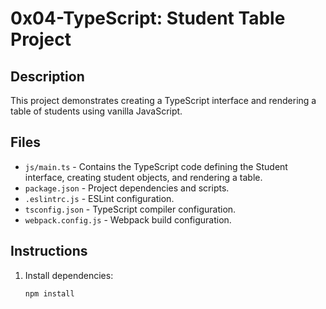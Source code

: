 # 0x04-TypeScript: Student Table Project

## Description
This project demonstrates creating a TypeScript interface and rendering a table of students using vanilla JavaScript.

## Files
- `js/main.ts` - Contains the TypeScript code defining the Student interface, creating student objects, and rendering a table.
- `package.json` - Project dependencies and scripts.
- `.eslintrc.js` - ESLint configuration.
- `tsconfig.json` - TypeScript compiler configuration.
- `webpack.config.js` - Webpack build configuration.

## Instructions
1. Install dependencies:
   ```bash
   npm install


